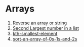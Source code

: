 # Arrays
1. [Reverse an array or string](https://www.geeksforgeeks.org/write-a-program-to-reverse-an-array-or-string/)
2. [Second Largest number in a list](https://www.geeksforgeeks.org/python-program-to-find-second-largest-number-in-a-list/)
3. [kth-smallest-element](https://practice.geeksforgeeks.org/problems/kth-smallest-element5635/1)
4. [sort-an-array-of-0s-1s-and-2s](https://practice.geeksforgeeks.org/problems/sort-an-array-of-0s-1s-and-2s4231/1)


